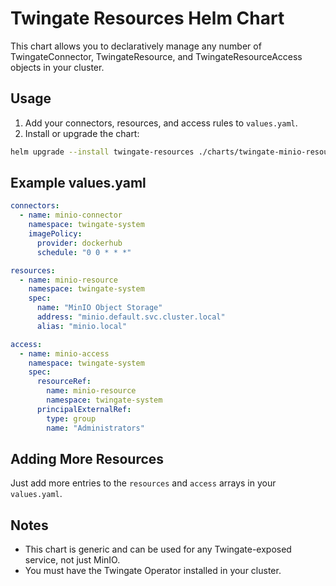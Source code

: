# Twingate Resources Helm Chart

This chart allows you to declaratively manage any number of TwingateConnector, TwingateResource, and TwingateResourceAccess objects in your cluster.

## Usage

1. Add your connectors, resources, and access rules to `values.yaml`.
2. Install or upgrade the chart:

```bash
helm upgrade --install twingate-resources ./charts/twingate-minio-resources -n twingate-system
```

## Example values.yaml

```yaml
connectors:
  - name: minio-connector
    namespace: twingate-system
    imagePolicy:
      provider: dockerhub
      schedule: "0 0 * * *"

resources:
  - name: minio-resource
    namespace: twingate-system
    spec:
      name: "MinIO Object Storage"
      address: "minio.default.svc.cluster.local"
      alias: "minio.local"

access:
  - name: minio-access
    namespace: twingate-system
    spec:
      resourceRef:
        name: minio-resource
        namespace: twingate-system
      principalExternalRef:
        type: group
        name: "Administrators"
```

## Adding More Resources

Just add more entries to the `resources` and `access` arrays in your `values.yaml`.

## Notes
- This chart is generic and can be used for any Twingate-exposed service, not just MinIO.
- You must have the Twingate Operator installed in your cluster.